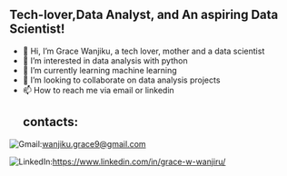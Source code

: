 ## Tech-lover,Data Analyst, and An aspiring Data Scientist!
- 👋 Hi, I’m Grace Wanjiku, a tech lover, mother and a data scientist
- 👀 I’m interested in data analysis with python
- 🌱 I’m currently learning machine learning
- 💞️ I’m looking to collaborate on data analysis projects
- 📫 How to reach me via email or linkedin
  ## contacts:
![Gmail](https://img.shields.io/badge/Gmail-D14836?style=for-the-badge&logo=gmail&logoColor=white):wanjiku.grace9@gmail.com

![LinkedIn](https://img.shields.io/badge/linkedin-%230077B5.svg?style=for-the-badge&logo=linkedin&logoColor=white):https://www.linkedin.com/in/grace-w-wanjiru/

     
  


<!---
CodeGraceWanjiku/CodeGraceWanjiku is a ✨ special ✨ repository because its `README.md` (this file) appears on your GitHub profile.
You can click the Preview link to take a look at your changes.
--->

